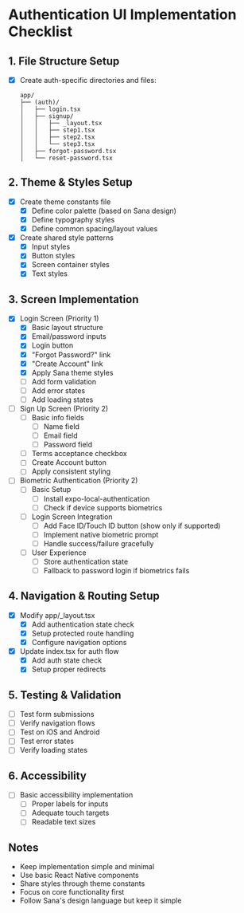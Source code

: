 # Authentication UI Implementation Checklist

## 1. File Structure Setup
- [x] Create auth-specific directories and files:
  ```
  app/
  ├── (auth)/             
  │   ├── login.tsx      
  │   ├── signup/        
  │   │   ├── _layout.tsx   
  │   │   ├── step1.tsx     
  │   │   ├── step2.tsx     
  │   │   └── step3.tsx     
  │   ├── forgot-password.tsx
  │   └── reset-password.tsx
  ```

## 2. Theme & Styles Setup
- [x] Create theme constants file
  - [x] Define color palette (based on Sana design)
  - [x] Define typography styles
  - [x] Define common spacing/layout values
- [x] Create shared style patterns
  - [x] Input styles
  - [x] Button styles
  - [x] Screen container styles
  - [x] Text styles

## 3. Screen Implementation
- [x] Login Screen (Priority 1)
  - [x] Basic layout structure
  - [x] Email/password inputs
  - [x] Login button
  - [x] "Forgot Password?" link
  - [x] "Create Account" link
  - [x] Apply Sana theme styles
  - [ ] Add form validation
  - [ ] Add error states
  - [ ] Add loading states
  
- [ ] Sign Up Screen (Priority 2)
  - [ ] Basic info fields
    - [ ] Name field
    - [ ] Email field
    - [ ] Password field
  - [ ] Terms acceptance checkbox
  - [ ] Create Account button
  - [ ] Apply consistent styling

- [ ] Biometric Authentication (Priority 2)
  - [ ] Basic Setup
    - [ ] Install expo-local-authentication
    - [ ] Check if device supports biometrics
  - [ ] Login Screen Integration
    - [ ] Add Face ID/Touch ID button (show only if supported)
    - [ ] Implement native biometric prompt
    - [ ] Handle success/failure gracefully
  - [ ] User Experience
    - [ ] Store authentication state
    - [ ] Fallback to password login if biometrics fails

## 4. Navigation & Routing Setup
- [x] Modify app/_layout.tsx
  - [x] Add authentication state check
  - [x] Setup protected route handling
  - [x] Configure navigation options
- [x] Update index.tsx for auth flow
  - [x] Add auth state check
  - [x] Setup proper redirects

## 5. Testing & Validation
- [ ] Test form submissions
- [ ] Verify navigation flows
- [ ] Test on iOS and Android
- [ ] Test error states
- [ ] Verify loading states

## 6. Accessibility
- [ ] Basic accessibility implementation
  - [ ] Proper labels for inputs
  - [ ] Adequate touch targets
  - [ ] Readable text sizes

## Notes
- Keep implementation simple and minimal
- Use basic React Native components
- Share styles through theme constants
- Focus on core functionality first
- Follow Sana's design language but keep it simple 